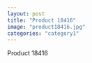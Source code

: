 ```yaml
---
layout: post
title: "Product 18416"
image: "product18416.jpg"
categories: "category1"
---
```

Product 18416

